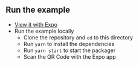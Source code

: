 ## Run the example

- [View it with Expo](https://expo.io/@satya164/react-native-tab-view-dgjoy-demos)
- Run the example locally
  + Clone the repository and `cd` to this directory
  + Run `yarn` to install the dependencies
  + Run `yarn start` to start the packager
  + Scan the QR Code with the Expo app

